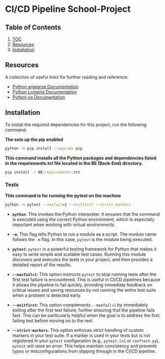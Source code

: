 # CI/CD Pipeline School-Project

## Table of Contents

1. [TOC](#toc)
2. [Resources](#resources)
3. [Installation](#installation)


## Resources
A collection of useful links for further reading and reference:
- [Python argparse Documentation](https://docs.python.org/3/library/argparse.html)
- [Python Logging Documentation](https://docs.python.org/3/library/logging.html#logrecord-attributes)
- [Python os Documentation](https://docs.python.org/3/library/os.html)

## Installation
To install the required dependencies for this project, run the following command:


**The sets up the pip enabled**
```cmd
python -m pip install --upgrade pip
```

**This command installs all the Python packages and dependencies listed in the requirements.txt file located in the BE (Back-End) directory.**
```cmd
pip install -r BE/requirements.txt
```


### Tests
**This command is for running the pytest on the machine**
```cmd
python -m pytest --maxfail=1 --exitfirst --strict-markers
```
- **`python`**: This invokes the Python interpreter. It ensures that the command is executed using the correct Python environment, which is especially important when working with virtual environments.

- **`-m`**: This flag tells Python to run a module as a script. The module name follows the `-m` flag. In this case, `pytest` is the module being executed.

- **`pytest`**: `pytest` is a powerful testing framework for Python that makes it easy to write simple and scalable test cases. Running this module discovers and executes the tests in your project, and then provides a detailed report of the results.

- **`--maxfail=1`**: This option instructs `pytest` to stop running tests after the first test failure is encountered. This is useful in CI/CD pipelines because it allows the pipeline to fail quickly, providing immediate feedback on critical issues and saving resources by not running the entire test suite when a problem is detected early.

- **`--exitfirst`**: This option complements `--maxfail=1` by immediately exiting after the first test failure, further ensuring that the pipeline fails fast. This can be particularly helpful when the goal is to address the first failing test before moving on to the rest.

- **`--strict-markers`**: This option enforces strict handling of custom markers in your test suite. If a marker is used in your tests but is not registered in your `pytest` configuration (e.g., `pytest.ini` or `conftest.py`), `pytest` will raise an error. This helps maintain consistency and prevents typos or misconfigurations from slipping through in the CI/CD pipeline.




 